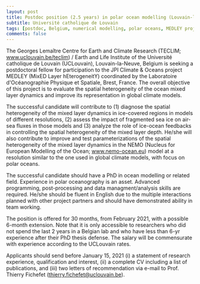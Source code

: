 ```yaml
---
layout: post
title: Postdoc position (2.5 years) in polar ocean modelling (Louvain-la-Neuve, Belgium)
subtitle: Université catholique de Louvain
tags: [postdoc, Belgium, numerical modelling, polar oceans, MEDLEY project]
comments: false
---
```

The Georges Lemaître Centre for Earth and Climate Research (TECLIM;
www.uclouvain.be/teclim) / Earth and Life Institute of the Université
catholique de Louvain (UCLouvain), Louvain-la-Neuve, Belgium is seeking
a postdoctoral fellow for participation to the JPI Climate & Oceans
project MEDLEY (MixED Layer hEterogeneitY) coordinated by the
Laboratoire d'Océanographie Physique et Spatiale, Brest, France. The
overall objective of this project is to evaluate the spatial
heterogeneity of the ocean mixed layer dynamics and improve its
representation in global climate models.

The successful candidate will contribute to (1) diagnose the spatial
heterogeneity of the mixed layer dynamics in ice-covered regions in
models of different resolutions, (2) assess the impact of fragmented sea
ice on air-sea fluxes in those models and (3) analyze the role of
ice-ocean feedbacks in controlling the spatial heterogeneity of the
mixed layer depth. He/she will also contribute to improve and test
parameterizations of the spatial heterogeneity of the mixed layer
dynamics in the NEMO (Nucleus for European Modelling of the Ocean;
www.nemo-ocean.eu) model at a resolution similar to the one used in
global climate models, with focus on polar oceans.

The successful candidate should have a PhD in ocean modelling or related
field. Experience in polar oceanography is an asset. Advanced
programming, post-processing and data managment/analysis skills are
required. He/she should be fluent in English due to the multiple
interactions planned with other project partners and should have
demonstrated ability in team working.

The position is offered for 30 months, from February 2021, with a
possible 6-month extension. Note that it is only accessible to
researchers who did not spend the last 2 years in a Belgian lab and who
have less than 6-yr experience after their PhD thesis defense. The
salary will be commensurate with experience according to the UCLouvain
rates.

Applicants should send before January 15, 2021 (i) a statement of
research experience, qualification and interest, (ii) a complete CV
including a list of publications, and (iii) two letters of
recommendation via e-mail to Prof. Thierry Fichefet
(thierry.fichefet@uclouvain.be).

